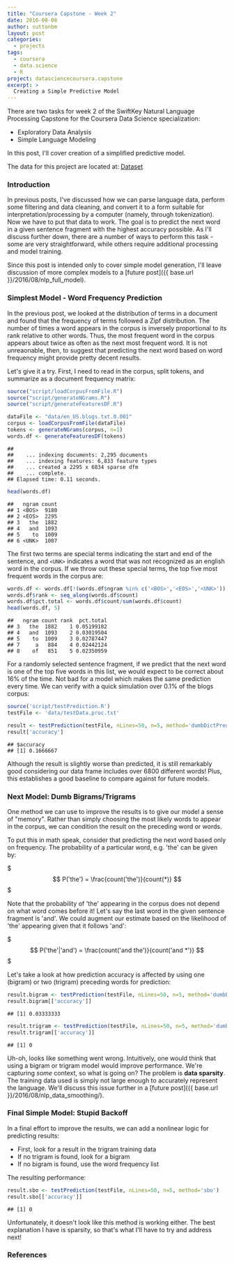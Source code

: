 ```yaml
---
title: "Coursera Capstone - Week 2"
date: 2016-08-08
author: suttonbm
layout: post
categories:
  - projects
tags:
  - coursera
  - data.science
  - R
project: datasciencecoursera.capstone
excerpt: >
  Creating a Simple Predictive Model
---
```




There are two tasks for week 2 of the SwiftKey Natural Language Processing Capstone for the Coursera Data Science specialization:

  * Exploratory Data Analysis
  * Simple Language Modeling

In this post, I'll cover creation of a simplified predictive model.

The data for this project are located at: [Dataset](https://d396qusza40orc.cloudfront.net/dsscapstone/dataset/Coursera-SwiftKey.zip)

### Introduction

In previous posts, I've discussed how we can parse language data, perform some filtering and data cleaning, and convert it to a form suitable for interpretation/processing by a computer (namely, through tokenization).  Now we have to put that data to work.  The goal is to predict the next word in a given sentence fragment with the highest accuracy possible.  As I'll discuss further down, there are a number of ways to perform this task - some are very straightforward, while others require additional processing and model training.

Since this post is intended only to cover simple model generation, I'll leave discussion of more complex models to a [future post]({{ base.url }}/2016/08/nlp_full_model).

### Simplest Model - Word Frequency Prediction

In the previous post, we looked at the distribution of terms in a document and found that the frequency of terms followed a Zipf distribution.  The number of times a word appears in the corpus is inversely proportional to its rank relative to other words.  Thus, the most frequent word in the corpus appears about twice as often as the next most frequent word.  It is not unreaonable, then, to suggest that predicting the next word based on word frequency might provide pretty decent results.

Let's give it a try.  First, I need to read in the corpus, split tokens, and summarize as a document frequency matrix:


```r
source("script/loadCorpusFromFile.R")
source("script/generateNGrams.R")
source("script/generateFeaturesDF.R")

dataFile <- "data/en_US.blogs.txt.0.001"
corpus <- loadCorpusFromFile(dataFile)
tokens <- generateNGrams(corpus, n=1)
words.df <- generateFeaturesDF(tokens)
```

```
## 
##    ... indexing documents: 2,295 documents
##    ... indexing features: 6,833 feature types
##    ... created a 2295 x 6834 sparse dfm
##    ... complete. 
## Elapsed time: 0.11 seconds.
```

```r
head(words.df)
```

```
##   ngram count
## 1 <BOS>  9180
## 2 <EOS>  2295
## 3   the  1882
## 4   and  1093
## 5    to  1009
## 6 <UNK>  1007
```

The first two terms are special terms indicating the start and end of the sentence, and `<UNK>` indicates a word that was not recognized as an english word in the corpus.  If we throw out these special terms, the top five most frequent words in the corpus are:


```r
words.df <- words.df[!(words.df$ngram %in% c('<BOS>','<EOS>','<UNK>')), ]
words.df$rank <- seq_along(words.df$count)
words.df$pct.total <- words.df$count/sum(words.df$count)
head(words.df, 5)
```

```
##   ngram count rank  pct.total
## 3   the  1882    1 0.05199182
## 4   and  1093    2 0.03019504
## 5    to  1009    3 0.02787447
## 7     a   884    4 0.02442124
## 8    of   851    5 0.02350959
```

For a randomly selected sentence fragment, if we predict that the next word is one of the top five words in this list, we would expect to be correct about 16% of the time.  Not bad for a model which makes the same prediction every time.  We can verify with a quick simulation over 0.1% of the blogs corpus:


```r
source('script/testPrediction.R')
testFile <- 'data/testData.proc.txt'

result <- testPrediction(testFile, nLines=50, n=5, method='dumbDictPredict')
result['accuracy']
```

```
## $accuracy
## [1] 0.1666667
```

Although the result is slightly worse than predicted, it is still remarkably good considering our data frame includes over 6800 different words! Plus, this establishes a good baseline to compare against for future models.

### Next Model: Dumb Bigrams/Trigrams

One method we can use to improve the results is to give our model a sense of "memory". Rather than simply choosing the most likely words to appear in the corpus, we can condition the result on the preceding word or words.

To put this in math speak, consider that predicting the next word based only on frequency.  The probability of a particular word, e.g. 'the' can be given by:

$$$
P('the') = \frac{count('the')}{count(*)}
$$$

Note that the probability of 'the' appearing in the corpus does not depend on what word comes before it!  Let's say the last word in the given sentence fragment is 'and'.  We could augment our estimate based on the likelihood of 'the' appearing given that it follows 'and':

$$$
P('the'|'and') = \frac{count('and the')}{count('and *')}
$$$

Let's take a look at how prediction accuracy is affected by using one (bigram) or two (trigram) preceding words for prediction:


```r
result.bigram <- testPrediction(testFile, nLines=50, n=5, method='dumbBigram')
result.bigram[['accuracy']]
```

```
## [1] 0.03333333
```

```r
result.trigram <- testPrediction(testFile, nLines=50, n=5, method='dumbTrigram')
result.trigram[['accuracy']]
```

```
## [1] 0
```

Uh-oh, looks like something went wrong.  Intuitively, one would think that using a bigram or trigram model would improve performance.  We're capturing *some* context, so what is going on?  The problem is **data sparsity**.  The training data used is simply not large enough to accurately represent the language.  We'll discuss this issue further in a [future post]({{ base.url }}/2016/08/nlp_data_smoothing/).

### Final Simple Model: Stupid Backoff

In a final effort to improve the results, we can add a nonlinear logic for predicting results:

  * First, look for a result in the trigram training data
  * If no trigram is found, look for a bigram
  * If no bigram is found, use the word frequency list

The resulting performance:


```r
result.sbo <- testPrediction(testFile, nLines=50, n=5, method='sbo')
result.sbo[['accuracy']]
```

```
## [1] 0
```

Unfortunately, it doesn't look like this method is working either.  The best explanation I have is sparsity, so that's what I'll have to try and address next!

### References

